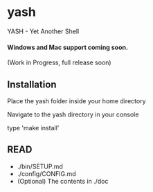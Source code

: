 # yash
YASH - Yet Another Shell

#### Windows and Mac support coming soon.

(Work in Progress, full release soon)

## Installation

Place the yash folder inside your home directory

Navigate to the yash directory in your console

type 'make install'

## READ

- ./bin/SETUP.md
- ./config/CONFIG.md
- (Optional) The contents in ./doc


